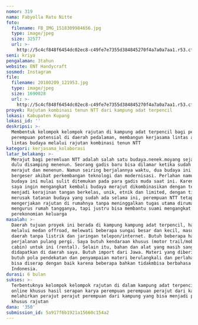 ```yaml
---
nomor: 319
nama: Fabyolla Ratu Nitte
foto:
  filename: FB_IMG_1518309984656.jpg
  type: image/jpeg
  size: 32577
  url: >-
    http://5c4cf848f6454dc02ec8-c49fe7e7355d384845270f4a7a0a7aa1.r53.cf2.rackcdn.com/3b2014e6-c4bb-4efc-afa7-c9461b4d16ba/FB_IMG_1518309984656.jpg
seni: kriya
pengalaman: 3tahun
website: ENT Handycraft
sosmed: Instagram
file:
  filename: 20180209_121953.jpg
  type: image/jpeg
  size: 1690028
  url: >-
    http://5c4cf848f6454dc02ec8-c49fe7e7355d384845270f4a7a0a7aa1.r53.cf2.rackcdn.com/0e4ba405-01bf-4ef2-812f-963a9b7363ff/20180209_121953.jpg
proyek: Rajutan kombinasi tenun NTT dari kampung adat terpencil
lokasi: Kabupaten Kupang
lokasi_id: ''
deskripsi: >-
  Membentuk kelompok kelompok rajutan di kampung adat terpencil bagi perempuan
  perempuan potensial di daerah pedalaman, membangun kerjasama lintas agama dan
  lintas budaya melalui rajutan kombinasi tenun NTT
kategori: kerjasama_kolaborasi
latar_belakang: >-
  Merajut bagi peremluan NTT adalah salah satu budaya.nenek.moyang sejak jaman
  dulu disamping menenun. Seorang gadis baru bisa dilamar ketika sudah bisa
  merajut dan menenun. Namun seiring berjalannya waktu, dua budaya ini mulai
  bergeser akibat perkembangan teknologi dan modernisasi. Perlahan namun pasti,
  budaya ini mulai sulit ditemukan pada para gadis muda saat ini. Karena itu
  saya ingin mengangkat kembali budaya merajut dikombinasikan dengan tenun NTT
  menjadi kerajinan tangan berkelas, unik, etnik dan limited, dengan tidak
  merusak tatanan budaya yang sudah ada selama ini, perempuan NTT tetap bisa
  mengerjakan rajutan di rumahnya tanpa meninggalkan tugas utama dirumah,
  mengurus rumah tangganya, tapi justru bisa membantu suami mengangkat
  perekonomian keluarga
masalah: >-
  Daerah tujuan proyek ini berada di kampung kampung adat terpencil, harus
  melalui medan offroad, melewati beberapa sungai besar dan kecil, masuk ke
  daerah tanpa listrik dan jaringan telepon/internet. Butuh beberapa hari
  perjalanan pulang pergi. Saya butuh kendaraan khusus (motor trail/mobil double
  cabin) untuk ini (rental). Selain itu, bahan dan alat yang masih sangat sulit
  didapatkan di daerah saya. Butuh import dari Jawa. Materi yang diberikan juga
  butuh pola pendekatan dan penyampaian materi berulangkali dan perlahan agar
  bisa diserap dengan baik karena beberapa bahkan tidakmbisa berbahasa
  Indonesia. 
durasi: 6 bulan
sukses: >-
  Terbentuknya kelompok kelompok rajutan di dalam kampung adat terpencil, toko
  online khusus hasil serapan karya perempuan perempuan perajut dari kampung,
  melahirkan perajut perajut perempuan dari kampung yang bisa menjadi pengusaha
  khusus rajutan
dana: '350'
submission_id: 5a917f6b1921a15660c154a2
---
```


